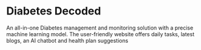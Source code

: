 # Diabetes Decoded
An all-in-one Diabetes management and monitoring solution with a precise machine learning model. The user-friendly website offers daily tasks, latest blogs, an AI chatbot and health plan suggestions
